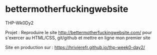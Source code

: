 # bettermotherfuckingwebsite
THP-Wk0Dy2

Projet :
Reproduire le site http://bettermotherfuckingwebsite.com/ pour s'exercer au HTML/CSS, git/github et mettre en ligne mon premier site

Site en production sur :
https://hrivierefr.github.io/thp-week0-day2/

